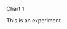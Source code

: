 Chart 1

This is an experiment 

<div id="chart1"></div>

<script> 
var chart = c3.generate({

data: {

columns: [
['both', 10],
['public', 17],
['staff', 31],
],

type : 'bar',
},

bar: {
width: {
ratio: 0.5 
}

}); 



